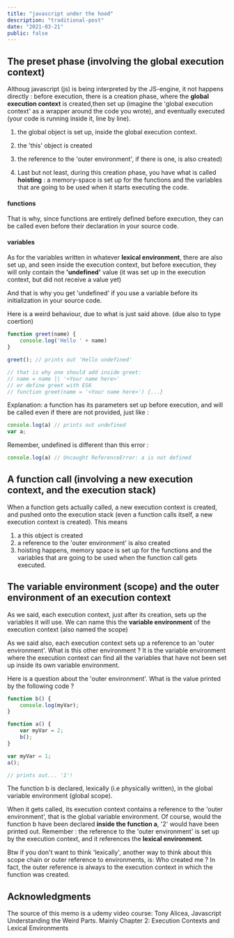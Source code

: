 ```yaml
---
title: "javascript under the hood"
description: "traditional-post"
date: "2021-03-21"
public: false
---
```


## The preset phase (involving the global execution context)

Althoug javascript (js) is being interpreted by the JS-engine, it not happens directly : before execution, there is a creation phase, where the **global execution context** is created,then set up (imagine the 'global execution context' as a wrapper around the code you wrote), and eventually executed (your code is running inside it, line by line).
1. the global object is set up, inside the global execution context.
2. the 'this' object is created
3. the reference to the 'outer environment', if there is one, is also created)

4. Last but not least, during this creation phase, you have what is called **hoisting** : a memory-space is set up for the functions and the variables that are going to be used when it starts executing the code.

#### functions
That is why, since functions are entirely defined before execution, they can be called even before their declaration in your source code.



#### variables
As for the variables written in whatever **lexical environment**, there are also set up, and seen inside the execution context, but before execution, they will only contain the **'undefined'** value (it was set up in the execution context, but did not receive a value yet)

And that is why you get 'undefined' if you use a variable before its initialization in your source code.

Here is a weird behaviour, due to what is just said above. 
(due also to type coertion)

```javascript
function greet(name) {
    console.log('Hello ' + name)
}

greet(); // prints out 'Hello undefined'

// that is why one should add inside greet:
// name = name || '<Your name here>'
// or define greet with ES6 
// function greet(name = '<Your name here>') {...}
```
Explanation: a function has its parameters set up before execution, and will be called even if there are not provided, just like :

```javascript
console.log(a) // prints out undefined
var a;
```
Remember, undefined is different than this error :

```javascript
console.log(a) // Uncaught ReferenceError: a is not defined
``` 
## A function call (involving a new execution context, and the execution stack)

When a function gets actually called, a new execution context is created, and pushed onto the execution stack (even a function calls itself, a new execution context is created). This means
1. a this object is created
2. a reference to the 'outer environment' is also created
3. hoisting happens, memory space is set up for the functions and the variables that are going to be used when the function call gets executed.

## The variable environment (scope) and the outer environment of an execution context

As we said, each execution context, just after its creation, sets up the variables it will use. We can name this the **variable environment** of the execution context (also named the scope)

As we said also, each execution context sets up a reference to an 'outer environment'. What is this other environment ? It is the variable environment where the execution context can find all the variables that have not been set up inside its own variable environment.

Here is a question about the 'outer environment'. What is the value printed by the following code ?
```javascript
function b() {
    console.log(myVar);
}

function a() {
    var myVar = 2;
    b();
}

var myVar = 1;
a();

// prints out... '1'!
```

The function b is declared, lexically (i.e physically written), in the global variable environment (global scope). 

When it gets called, its execution context contains a reference to the 'outer environment', that is the global variable environment.
Of course, would the function b have been declared **inside the function a**, '2' would have been printed out.
Remember : the reference to the 'outer environment' is set up by the execution context, and it references the **lexical environment**.

Btw if you don't want to think 'lexically', another way to think about this scope chain or outer reference to environments, is: 
Who created me ?
In fact, the outer reference is always to the execution context in which the function was created.



## Acknowledgments
The source of this memo is a udemy video course: Tony Alicea, Javascript Understanding the Weird Parts. Mainly Chapter 2: Execution Contexts and Lexical Environments